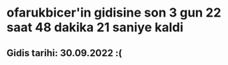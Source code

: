 # ofarukbicer'in gidisine son 3 gun 22 saat 48 dakika 21 saniye kaldi

## Gidis tarihi: 30.09.2022 :(